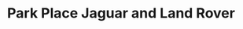---
title: "Park Place Jaguar and Land Rover"
url: /grapevine/park-place-jaguar-and-land-rover/
shop: car
---